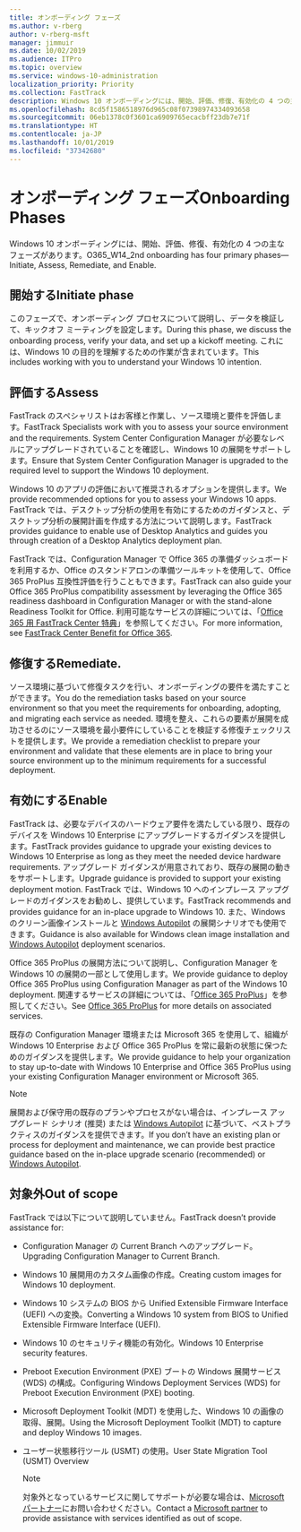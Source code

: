```yaml
---
title: オンボーディング フェーズ
ms.author: v-rberg
author: v-rberg-msft
manager: jimmuir
ms.date: 10/02/2019
ms.audience: ITPro
ms.topic: overview
ms.service: windows-10-administration
localization_priority: Priority
ms.collection: FastTrack
description: Windows 10 オンボーディングには、開始、評価、修復、有効化の 4 つの主なフェーズがあります。
ms.openlocfilehash: 8cd5f1586518976d965c08f07398974334093658
ms.sourcegitcommit: 06eb1378c0f3601ca6909765ecacbff23db7e71f
ms.translationtype: HT
ms.contentlocale: ja-JP
ms.lasthandoff: 10/01/2019
ms.locfileid: "37342680"
---
```

# <a name="onboarding-phases"></a><span data-ttu-id="5a131-103">オンボーディング フェーズ</span><span class="sxs-lookup"><span data-stu-id="5a131-103">Onboarding Phases</span></span>

<span data-ttu-id="5a131-104">Windows 10 オンボーディングには、開始、評価、修復、有効化の 4 つの主なフェーズがあります。</span><span class="sxs-lookup"><span data-stu-id="5a131-104">O365_W14_2nd onboarding has four primary phases—Initiate, Assess, Remediate, and Enable.</span></span>

## <a name="initiate"></a><span data-ttu-id="5a131-105">開始する</span><span class="sxs-lookup"><span data-stu-id="5a131-105">Initiate phase</span></span>

<span data-ttu-id="5a131-106">このフェーズで、オンボーディング プロセスについて説明し、データを検証して、キックオフ ミーティングを設定します。</span><span class="sxs-lookup"><span data-stu-id="5a131-106">During this phase, we discuss the onboarding process, verify your data, and set up a kickoff meeting.</span></span> <span data-ttu-id="5a131-107">これには、Windows 10 の目的を理解するための作業が含まれています。</span><span class="sxs-lookup"><span data-stu-id="5a131-107">This includes working with you to understand your Windows 10 intention.</span></span>

## <a name="assess"></a><span data-ttu-id="5a131-108">評価する</span><span class="sxs-lookup"><span data-stu-id="5a131-108">Assess</span></span>

<span data-ttu-id="5a131-109">FastTrack のスペシャリストはお客様と作業し、ソース環境と要件を評価します。</span><span class="sxs-lookup"><span data-stu-id="5a131-109">FastTrack Specialists work with you to assess your source environment and the requirements.</span></span> <span data-ttu-id="5a131-110">System Center Configuration Manager が必要なレベルにアップグレードされていることを確認し、Windows 10 の展開をサポートします。</span><span class="sxs-lookup"><span data-stu-id="5a131-110">Ensure that System Center Configuration Manager is upgraded to the required level to support the Windows 10 deployment.</span></span> 

<span data-ttu-id="5a131-111">Windows 10 のアプリの評価において推奨されるオプションを提供します。</span><span class="sxs-lookup"><span data-stu-id="5a131-111">We provide recommended options for you to assess your Windows 10 apps.</span></span> <span data-ttu-id="5a131-112">FastTrack では、デスクトップ分析の使用を有効にするためのガイダンスと、デスクトップ分析の展開計画を作成する方法について説明します。</span><span class="sxs-lookup"><span data-stu-id="5a131-112">FastTrack provides guidance to enable use of Desktop Analytics and guides you through creation of a Desktop Analytics deployment plan.</span></span>

<span data-ttu-id="5a131-113">FastTrack では、Configuration Manager で Office 365 の準備ダッシュボードを利用するか、Office のスタンドアロンの準備ツールキットを使用して、Office 365 ProPlus 互換性評価を行うこともできます。</span><span class="sxs-lookup"><span data-stu-id="5a131-113">FastTrack can also guide your Office 365 ProPlus compatibility assessment by leveraging the Office 365 readiness dashboard in Configuration Manager or with the stand-alone Readiness Toolkit for Office.</span></span> <span data-ttu-id="5a131-114">利用可能なサービスの詳細については、「[Office 365 用 FastTrack Center 特典](O365-fasttrack-benefit-for-office-365.md)」を参照してください。</span><span class="sxs-lookup"><span data-stu-id="5a131-114">For more information, see [FastTrack Center Benefit for Office 365](O365-fasttrack-benefit-for-office-365.md).</span></span> 

## <a name="remediate"></a><span data-ttu-id="5a131-115">修復する</span><span class="sxs-lookup"><span data-stu-id="5a131-115">Remediate.</span></span>

<span data-ttu-id="5a131-116">ソース環境に基づいて修復タスクを行い、オンボーディングの要件を満たすことができます。</span><span class="sxs-lookup"><span data-stu-id="5a131-116">You do the remediation tasks based on your source environment so that you meet the requirements for onboarding, adopting, and migrating each service as needed.</span></span> <span data-ttu-id="5a131-117">環境を整え、これらの要素が展開を成功させるのにソース環境を最小要件にしていることを検証する修復チェックリストを提供します。</span><span class="sxs-lookup"><span data-stu-id="5a131-117">We provide a remediation checklist to prepare your environment and validate that these elements are in place to bring your source environment up to the minimum requirements for a successful deployment.</span></span> 

## <a name="enable"></a><span data-ttu-id="5a131-118">有効にする</span><span class="sxs-lookup"><span data-stu-id="5a131-118">Enable</span></span>

<span data-ttu-id="5a131-119">FastTrack は、必要なデバイスのハードウェア要件を満たしている限り、既存のデバイスを Windows 10 Enterprise にアップグレードするガイダンスを提供します。</span><span class="sxs-lookup"><span data-stu-id="5a131-119">FastTrack provides guidance to upgrade your existing devices to Windows 10 Enterprise as long as they meet the needed device hardware requirements.</span></span> <span data-ttu-id="5a131-120">アップグレード ガイダンスが用意されており、既存の展開の動きをサポートします。</span><span class="sxs-lookup"><span data-stu-id="5a131-120">Upgrade guidance is provided to support your existing deployment motion.</span></span> <span data-ttu-id="5a131-121">FastTrack では、Windows 10 へのインプレース アップグレードのガイダンスをお勧めし、提供しています。</span><span class="sxs-lookup"><span data-stu-id="5a131-121">FastTrack recommends and provides guidance for an in-place upgrade to Windows 10.</span></span> <span data-ttu-id="5a131-122">また、Windows のクリーン画像インストールと [Windows Autopilot](EMS-onboarding-phases.md#windows-autopilot) の展開シナリオでも使用できます。</span><span class="sxs-lookup"><span data-stu-id="5a131-122">Guidance is also available for Windows clean image installation and [Windows Autopilot](EMS-onboarding-phases.md#windows-autopilot) deployment scenarios.</span></span> 

<span data-ttu-id="5a131-123">Office 365 ProPlus の展開方法について説明し、Configuration Manager を Windows 10 の展開の一部として使用します。</span><span class="sxs-lookup"><span data-stu-id="5a131-123">We provide guidance to deploy Office 365 ProPlus using Configuration Manager as part of the Windows 10 deployment.</span></span> <span data-ttu-id="5a131-124">関連するサービスの詳細については、「[Office 365 ProPlus](O365-onboarding-and-migration.md#office-365-proplus)」を参照してください。</span><span class="sxs-lookup"><span data-stu-id="5a131-124">See [Office 365 ProPlus](O365-onboarding-and-migration.md#office-365-proplus) for more details on associated services.</span></span>

<span data-ttu-id="5a131-125">既存の Configuration Manager 環境または Microsoft 365 を使用して、組織が Windows 10 Enterprise および Office 365 ProPlus を常に最新の状態に保つためのガイダンスを提供します。</span><span class="sxs-lookup"><span data-stu-id="5a131-125">We provide guidance to help your organization to stay up-to-date with Windows 10 Enterprise and Office 365 ProPlus using your existing Configuration Manager environment or Microsoft 365.</span></span>

> [!NOTE]
> <span data-ttu-id="5a131-126">展開および保守用の既存のプランやプロセスがない場合は、インプレース アップグレード シナリオ (推奨) または [Windows Autopilot](EMS-onboarding-phases.md#windows-autopilot) に基づいて、ベストプラクティスのガイダンスを提供できます。</span><span class="sxs-lookup"><span data-stu-id="5a131-126">If you don’t have an existing plan or process for deployment and maintenance, we can provide best practice guidance based on the in-place upgrade scenario (recommended) or [Windows Autopilot](EMS-onboarding-phases.md#windows-autopilot).</span></span>

## <a name="out-of-scope"></a><span data-ttu-id="5a131-127">対象外</span><span class="sxs-lookup"><span data-stu-id="5a131-127">Out of scope</span></span>

<span data-ttu-id="5a131-128">FastTrack では以下について説明していません。</span><span class="sxs-lookup"><span data-stu-id="5a131-128">FastTrack doesn’t provide assistance for:</span></span>

- <span data-ttu-id="5a131-129">Configuration Manager の Current Branch へのアップグレード。</span><span class="sxs-lookup"><span data-stu-id="5a131-129">Upgrading Configuration Manager to Current Branch.</span></span>
- <span data-ttu-id="5a131-130">Windows 10 展開用のカスタム画像の作成。</span><span class="sxs-lookup"><span data-stu-id="5a131-130">Creating custom images for Windows 10 deployment.</span></span>
- <span data-ttu-id="5a131-131">Windows 10 システムの BIOS から Unified Extensible Firmware Interface (UEFI) への変換。</span><span class="sxs-lookup"><span data-stu-id="5a131-131">Converting a Windows 10 system from BIOS to Unified Extensible Firmware Interface (UEFI).</span></span>
- <span data-ttu-id="5a131-132">Windows 10 のセキュリティ機能の有効化。</span><span class="sxs-lookup"><span data-stu-id="5a131-132">Windows 10 Enterprise security features.</span></span> 
- <span data-ttu-id="5a131-133">Preboot Execution Environment (PXE) ブートの Windows 展開サービス (WDS) の構成。</span><span class="sxs-lookup"><span data-stu-id="5a131-133">Configuring Windows Deployment Services (WDS) for Preboot Execution Environment (PXE) booting.</span></span>
- <span data-ttu-id="5a131-134">Microsoft Deployment Toolkit (MDT) を使用した、Windows 10 の画像の取得、展開。</span><span class="sxs-lookup"><span data-stu-id="5a131-134">Using the Microsoft Deployment Toolkit (MDT) to capture and deploy Windows 10 images.</span></span>
- <span data-ttu-id="5a131-135">ユーザー状態移行ツール (USMT) の使用。</span><span class="sxs-lookup"><span data-stu-id="5a131-135">User State Migration Tool (USMT) Overview</span></span>

  > [!NOTE]
  > <span data-ttu-id="5a131-136">対象外となっているサービスに関してサポートが必要な場合は、[Microsoft パートナー](https://go.microsoft.com/fwlink/?linkid=2080150)にお問い合わせください。</span><span class="sxs-lookup"><span data-stu-id="5a131-136">Contact a [Microsoft partner](https://go.microsoft.com/fwlink/?linkid=2080150) to provide assistance with services identified as out of scope.</span></span>

 